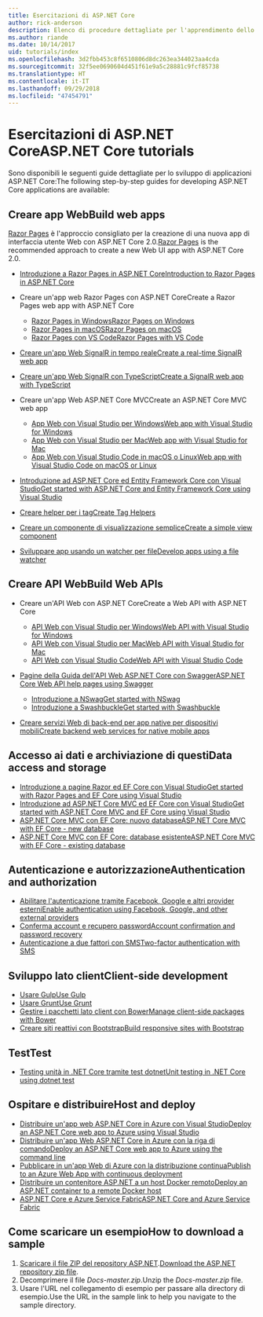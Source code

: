 ```yaml
---
title: Esercitazioni di ASP.NET Core
author: rick-anderson
description: Elenco di procedure dettagliate per l'apprendimento dello sviluppo di applicazioni ASP.NET Core.
ms.author: riande
ms.date: 10/14/2017
uid: tutorials/index
ms.openlocfilehash: 3d2fbb453c8f6510806d8dc263ea344023aa4cda
ms.sourcegitcommit: 32f5ee0690604d451f61e9a5c28881c9fcf85738
ms.translationtype: HT
ms.contentlocale: it-IT
ms.lasthandoff: 09/29/2018
ms.locfileid: "47454791"
---
```

# <a name="aspnet-core-tutorials"></a><span data-ttu-id="3db46-103">Esercitazioni di ASP.NET Core</span><span class="sxs-lookup"><span data-stu-id="3db46-103">ASP.NET Core tutorials</span></span>

<span data-ttu-id="3db46-104">Sono disponibili le seguenti guide dettagliate per lo sviluppo di applicazioni ASP.NET Core:</span><span class="sxs-lookup"><span data-stu-id="3db46-104">The following step-by-step guides for developing ASP.NET Core applications are available:</span></span>

## <a name="build-web-apps"></a><span data-ttu-id="3db46-105">Creare app Web</span><span class="sxs-lookup"><span data-stu-id="3db46-105">Build web apps</span></span>

<span data-ttu-id="3db46-106">[Razor Pages](xref:razor-pages/index) è l'approccio consigliato per la creazione di una nuova app di interfaccia utente Web con ASP.NET Core 2.0.</span><span class="sxs-lookup"><span data-stu-id="3db46-106">[Razor Pages](xref:razor-pages/index) is the recommended approach to create a new Web UI app with ASP.NET Core 2.0.</span></span>

* [<span data-ttu-id="3db46-107">Introduzione a Razor Pages in ASP.NET Core</span><span class="sxs-lookup"><span data-stu-id="3db46-107">Introduction to Razor Pages in ASP.NET Core</span></span>](xref:razor-pages/index)
* <span data-ttu-id="3db46-108">Creare un'app web Razor Pages con ASP.NET Core</span><span class="sxs-lookup"><span data-stu-id="3db46-108">Create a Razor Pages web app with ASP.NET Core</span></span>

   * [<span data-ttu-id="3db46-109">Razor Pages in Windows</span><span class="sxs-lookup"><span data-stu-id="3db46-109">Razor Pages on Windows</span></span>](xref:tutorials/razor-pages/index)
   * [<span data-ttu-id="3db46-110">Razor Pages in macOS</span><span class="sxs-lookup"><span data-stu-id="3db46-110">Razor Pages on macOS</span></span>](xref:tutorials/razor-pages-mac/index)
   * [<span data-ttu-id="3db46-111">Razor Pages con VS Code</span><span class="sxs-lookup"><span data-stu-id="3db46-111">Razor Pages with VS Code</span></span>](xref:tutorials/razor-pages-vsc/index)  

* [<span data-ttu-id="3db46-112">Creare un'app Web SignalR in tempo reale</span><span class="sxs-lookup"><span data-stu-id="3db46-112">Create a real-time SignalR web app</span></span>](xref:tutorials/signalr)
* [<span data-ttu-id="3db46-113">Creare un'app Web SignalR con TypeScript</span><span class="sxs-lookup"><span data-stu-id="3db46-113">Create a SignalR web app with TypeScript</span></span>](xref:tutorials/signalr-typescript-webpack)

* <span data-ttu-id="3db46-114">Creare un'app Web ASP.NET Core MVC</span><span class="sxs-lookup"><span data-stu-id="3db46-114">Create an ASP.NET Core MVC web app</span></span>

   * [<span data-ttu-id="3db46-115">App Web con Visual Studio per Windows</span><span class="sxs-lookup"><span data-stu-id="3db46-115">Web app with Visual Studio for Windows</span></span>](xref:tutorials/first-mvc-app/index)
   * [<span data-ttu-id="3db46-116">App Web con Visual Studio per Mac</span><span class="sxs-lookup"><span data-stu-id="3db46-116">Web app with Visual Studio for Mac</span></span>](xref:tutorials/first-mvc-app-mac/index)
   * [<span data-ttu-id="3db46-117">App Web con Visual Studio Code in macOS o Linux</span><span class="sxs-lookup"><span data-stu-id="3db46-117">Web app with Visual Studio Code on macOS or Linux</span></span>](xref:tutorials/first-mvc-app-xplat/index)

* [<span data-ttu-id="3db46-118">Introduzione ad ASP.NET Core ed Entity Framework Core con Visual Studio</span><span class="sxs-lookup"><span data-stu-id="3db46-118">Get started with ASP.NET Core and Entity Framework Core using Visual Studio</span></span>](xref:data/ef-mvc/index)
* [<span data-ttu-id="3db46-119">Creare helper per i tag</span><span class="sxs-lookup"><span data-stu-id="3db46-119">Create Tag Helpers</span></span>](xref:mvc/views/tag-helpers/authoring)
* [<span data-ttu-id="3db46-120">Creare un componente di visualizzazione semplice</span><span class="sxs-lookup"><span data-stu-id="3db46-120">Create a simple view component</span></span>](xref:mvc/views/view-components#walkthrough-creating-a-simple-view-component)
* [<span data-ttu-id="3db46-121">Sviluppare app usando un watcher per file</span><span class="sxs-lookup"><span data-stu-id="3db46-121">Develop apps using a file watcher</span></span>](xref:tutorials/dotnet-watch)

## <a name="build-web-apis"></a><span data-ttu-id="3db46-122">Creare API Web</span><span class="sxs-lookup"><span data-stu-id="3db46-122">Build Web APIs</span></span>

* <span data-ttu-id="3db46-123">Creare un'API Web con ASP.NET Core</span><span class="sxs-lookup"><span data-stu-id="3db46-123">Create a Web API with ASP.NET Core</span></span>

  * [<span data-ttu-id="3db46-124">API Web con Visual Studio per Windows</span><span class="sxs-lookup"><span data-stu-id="3db46-124">Web API with Visual Studio for Windows</span></span>](xref:tutorials/first-web-api)
  * [<span data-ttu-id="3db46-125">API Web con Visual Studio per Mac</span><span class="sxs-lookup"><span data-stu-id="3db46-125">Web API with Visual Studio for Mac</span></span>](xref:tutorials/first-web-api-mac)
  * [<span data-ttu-id="3db46-126">API Web con Visual Studio Code</span><span class="sxs-lookup"><span data-stu-id="3db46-126">Web API with Visual Studio Code</span></span>](xref:tutorials/web-api-vsc)

* [<span data-ttu-id="3db46-127">Pagine della Guida dell'API Web ASP.NET Core con Swagger</span><span class="sxs-lookup"><span data-stu-id="3db46-127">ASP.NET Core Web API help pages using Swagger</span></span>](xref:tutorials/web-api-help-pages-using-swagger)
  * [<span data-ttu-id="3db46-128">Introduzione a NSwag</span><span class="sxs-lookup"><span data-stu-id="3db46-128">Get started with NSwag</span></span>](xref:tutorials/get-started-with-nswag)
  * [<span data-ttu-id="3db46-129">Introduzione a Swashbuckle</span><span class="sxs-lookup"><span data-stu-id="3db46-129">Get started with Swashbuckle</span></span>](xref:tutorials/get-started-with-swashbuckle)

* [<span data-ttu-id="3db46-130">Creare servizi Web di back-end per app native per dispositivi mobili</span><span class="sxs-lookup"><span data-stu-id="3db46-130">Create backend web services for native mobile apps</span></span>](xref:mobile/native-mobile-backend)

## <a name="data-access-and-storage"></a><span data-ttu-id="3db46-131">Accesso ai dati e archiviazione di questi</span><span class="sxs-lookup"><span data-stu-id="3db46-131">Data access and storage</span></span>

* [<span data-ttu-id="3db46-132">Introduzione a pagine Razor ed EF Core con Visual Studio</span><span class="sxs-lookup"><span data-stu-id="3db46-132">Get started with Razor Pages and EF Core using Visual Studio</span></span>](xref:data/ef-rp/intro)
* [<span data-ttu-id="3db46-133">Introduzione ad ASP.NET Core MVC ed EF Core con Visual Studio</span><span class="sxs-lookup"><span data-stu-id="3db46-133">Get started with ASP.NET Core MVC and EF Core using Visual Studio</span></span>](xref:data/ef-mvc/index)
* [<span data-ttu-id="3db46-134">ASP.NET Core MVC con EF Core: nuovo database</span><span class="sxs-lookup"><span data-stu-id="3db46-134">ASP.NET Core MVC with EF Core - new database</span></span>](/ef/core/get-started/aspnetcore/new-db)
* [<span data-ttu-id="3db46-135">ASP.NET Core MVC con EF Core: database esistente</span><span class="sxs-lookup"><span data-stu-id="3db46-135">ASP.NET Core MVC with EF Core - existing database</span></span>](/ef/core/get-started/aspnetcore/existing-db)

## <a name="authentication-and-authorization"></a><span data-ttu-id="3db46-136">Autenticazione e autorizzazione</span><span class="sxs-lookup"><span data-stu-id="3db46-136">Authentication and authorization</span></span>

* [<span data-ttu-id="3db46-137">Abilitare l'autenticazione tramite Facebook, Google e altri provider esterni</span><span class="sxs-lookup"><span data-stu-id="3db46-137">Enable authentication using Facebook, Google, and other external providers</span></span>](xref:security/authentication/social/index)
* [<span data-ttu-id="3db46-138">Conferma account e recupero password</span><span class="sxs-lookup"><span data-stu-id="3db46-138">Account confirmation and password recovery</span></span>](xref:security/authentication/accconfirm)
* [<span data-ttu-id="3db46-139">Autenticazione a due fattori con SMS</span><span class="sxs-lookup"><span data-stu-id="3db46-139">Two-factor authentication with SMS</span></span>](xref:security/authentication/2fa)

## <a name="client-side-development"></a><span data-ttu-id="3db46-140">Sviluppo lato client</span><span class="sxs-lookup"><span data-stu-id="3db46-140">Client-side development</span></span>

* [<span data-ttu-id="3db46-141">Usare Gulp</span><span class="sxs-lookup"><span data-stu-id="3db46-141">Use Gulp</span></span>](xref:client-side/using-gulp)
* [<span data-ttu-id="3db46-142">Usare Grunt</span><span class="sxs-lookup"><span data-stu-id="3db46-142">Use Grunt</span></span>](xref:client-side/using-grunt)
* [<span data-ttu-id="3db46-143">Gestire i pacchetti lato client con Bower</span><span class="sxs-lookup"><span data-stu-id="3db46-143">Manage client-side packages with Bower</span></span>](xref:client-side/bower)
* [<span data-ttu-id="3db46-144">Creare siti reattivi con Bootstrap</span><span class="sxs-lookup"><span data-stu-id="3db46-144">Build responsive sites with Bootstrap</span></span>](xref:client-side/bootstrap)

## <a name="test"></a><span data-ttu-id="3db46-145">Test</span><span class="sxs-lookup"><span data-stu-id="3db46-145">Test</span></span>

* [<span data-ttu-id="3db46-146">Testing unità in .NET Core tramite test dotnet</span><span class="sxs-lookup"><span data-stu-id="3db46-146">Unit testing in .NET Core using dotnet test</span></span>](/dotnet/articles/core/testing/unit-testing-with-dotnet-test)

## <a name="host-and-deploy"></a><span data-ttu-id="3db46-147">Ospitare e distribuire</span><span class="sxs-lookup"><span data-stu-id="3db46-147">Host and deploy</span></span>

* [<span data-ttu-id="3db46-148">Distribuire un'app web ASP.NET Core in Azure con Visual Studio</span><span class="sxs-lookup"><span data-stu-id="3db46-148">Deploy an ASP.NET Core web app to Azure using Visual Studio</span></span>](xref:tutorials/publish-to-azure-webapp-using-vs)
* [<span data-ttu-id="3db46-149">Distribuire un'app Web ASP.NET Core in Azure con la riga di comando</span><span class="sxs-lookup"><span data-stu-id="3db46-149">Deploy an ASP.NET Core web app to Azure using the command line</span></span>](/azure/app-service/app-service-web-get-started-dotnet)
* [<span data-ttu-id="3db46-150">Pubblicare in un'app Web di Azure con la distribuzione continua</span><span class="sxs-lookup"><span data-stu-id="3db46-150">Publish to an Azure Web App with continuous deployment</span></span>](xref:host-and-deploy/azure-apps/azure-continuous-deployment)
* [<span data-ttu-id="3db46-151">Distribuire un contenitore ASP.NET a un host Docker remoto</span><span class="sxs-lookup"><span data-stu-id="3db46-151">Deploy an ASP.NET container to a remote Docker host</span></span>](/azure/vs-azure-tools-docker-hosting-web-apps-in-docker)
* [<span data-ttu-id="3db46-152">ASP.NET Core e Azure Service Fabric</span><span class="sxs-lookup"><span data-stu-id="3db46-152">ASP.NET Core and Azure Service Fabric</span></span>](/azure/service-fabric/service-fabric-add-a-web-frontend)

<a name="download"></a>
## <a name="how-to-download-a-sample"></a><span data-ttu-id="3db46-153">Come scaricare un esempio</span><span class="sxs-lookup"><span data-stu-id="3db46-153">How to download a sample</span></span>

1. <span data-ttu-id="3db46-154">[Scaricare il file ZIP del repository ASP.NET](https://codeload.github.com/aspnet/Docs/zip/master).</span><span class="sxs-lookup"><span data-stu-id="3db46-154">[Download the ASP.NET repository zip file](https://codeload.github.com/aspnet/Docs/zip/master).</span></span>
1. <span data-ttu-id="3db46-155">Decomprimere il file *Docs-master.zip*.</span><span class="sxs-lookup"><span data-stu-id="3db46-155">Unzip the *Docs-master.zip* file.</span></span>
1. <span data-ttu-id="3db46-156">Usare l'URL nel collegamento di esempio per passare alla directory di esempio.</span><span class="sxs-lookup"><span data-stu-id="3db46-156">Use the URL in the sample link to help you navigate to the sample directory.</span></span>
